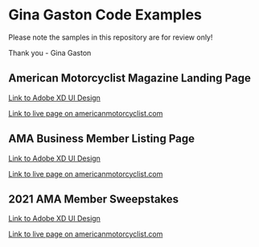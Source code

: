 # Gina Gaston Code Examples
Please note the samples in this repository are for review only!

Thank you - Gina Gaston

<h2>American Motorcyclist Magazine Landing Page</h2>

<p> <a href="https://xd.adobe.com/view/fdeea021-5b05-4afb-bdf9-fb14a3aa3f7f-a8bd/">Link to Adobe XD UI Design</a></p>
<p> <a href="https://americanmotorcyclist.com/magazine-landing-page/">Link to live page on americanmotorcyclist.com</a></p>

<h2>AMA Business Member Listing Page</h2>

<p> <a href="https://xd.adobe.com/view/7c99c3f1-f83e-4140-998f-2c50a5d41143-29ca/">Link to Adobe XD UI Design</a></p>
<p> <a href="https://americanmotorcyclist.com/ama-business-member-listing-page/">Link to live page on americanmotorcyclist.com</a></p>

<h2>2021 AMA Member Sweepstakes</h2>

<p> <a href="https://xd.adobe.com/view/ce2fe2e4-60af-447e-84f2-d792939c0232-9b7c/">Link to Adobe XD UI Design</a></p>
<p> <a href="https://americanmotorcyclist.com/2021-ama-member-sweepstakes/">Link to live page on americanmotorcyclist.com</a></p>
